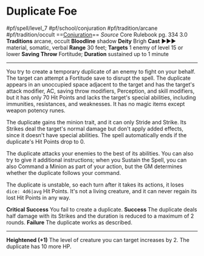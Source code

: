 # Duplicate Foe
#pf/spell/level_7 #pf/school/conjuration #pf/tradition/arcane #pf/tradition/occult
==[Conjuration](../../../Traits/Conjuration.md)==
*Source* Core Rulebook pg. 334 3.0
**Traditions** arcane, occult
**Bloodline** shadow
**Deity** Brigh
**Cast** ►►► material, somatic, verbal
**Range** 30 feet; **Targets** 1 enemy of level 15 or lower
**Saving Throw** Fortitude; **Duration** sustained up to 1 minute

---
You try to create a temporary duplicate of an enemy to fight on your behalf. The target can attempt a Fortitude save to disrupt the spell. The duplicate appears in an unoccupied space adjacent to the target and has the target's attack modifier, AC, saving throw modifiers, Perception, and skill modifiers, but it has only 70 Hit Points and lacks the target's special abilities, including immunities, resistances, and weaknesses. It has no magic items except weapon potency runes.

The duplicate gains the minion trait, and it can only Stride and Strike. Its Strikes deal the target's normal damage but don't apply added effects, since it doesn't have special abilities. The spell automatically ends if the duplicate's Hit Points drop to 0.

The duplicate attacks your enemies to the best of its abilities. You can also try to give it additional instructions; when you Sustain the Spell, you can also Command a Minion as part of your action, but the GM determines whether the duplicate follows your command.

The duplicate is unstable, so each turn after it takes its actions, it loses `dice: 4d6|avg` Hit Points. It's not a living creature, and it can never regain its lost Hit Points in any way.

**Critical Success** You fail to create a duplicate.
**Success** The duplicate deals half damage with its Strikes and the duration is reduced to a maximum of 2 rounds.
**Failure** The duplicate works as described.

<hr>

**Heightened (+1)** The level of creature you can target increases by 2. The duplicate has 10 more HP.